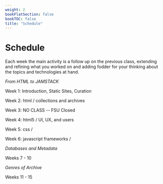 ```yaml
---
weight: 2
bookFlatSection: false
bookTOC: false
title: "Schedule"
---
```


# Schedule

Each week the main activity is a follow up on the previous class, extending and refining what you worked on and adding fodder for your thinking about the topics and technologies at hand.

*From HTML to JAMSTACK*

Week 1: Introduction, Static Sites, Curation

Week 2: html / collections and archives

Week 3: NO CLASS -- FSU Closed

Week 4: html5 / UI, UX, and users

Week 5: css / 

Week 6: javascript frameworks / 

*Databases and Metadata*

Weeks 7 - 10

*Genres of Archive*

Weeks 11 - 15
